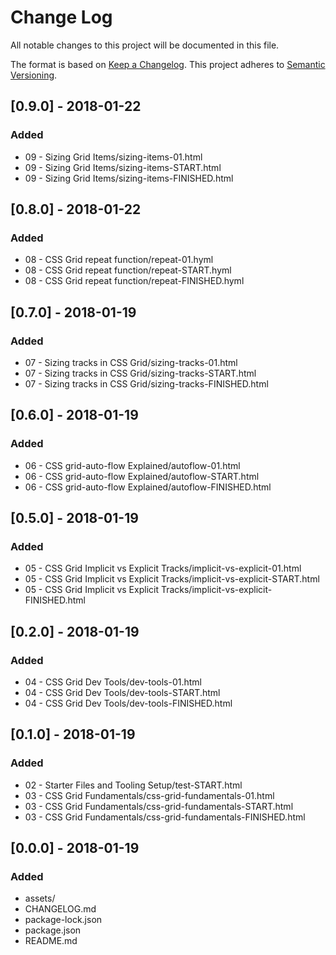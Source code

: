 # Change Log
All notable changes to this project will be documented in this file.

The format is based on [Keep a Changelog](http://keepachangelog.com/).
This project adheres to [Semantic Versioning](http://semver.org/).

## [0.9.0] - 2018-01-22
### Added
- 09 - Sizing Grid Items/sizing-items-01.html
- 09 - Sizing Grid Items/sizing-items-START.html
- 09 - Sizing Grid Items/sizing-items-FINISHED.html

## [0.8.0] - 2018-01-22
### Added
- 08 - CSS Grid repeat function/repeat-01.hyml
- 08 - CSS Grid repeat function/repeat-START.hyml
- 08 - CSS Grid repeat function/repeat-FINISHED.hyml

## [0.7.0] - 2018-01-19
### Added
- 07 - Sizing tracks in CSS Grid/sizing-tracks-01.html
- 07 - Sizing tracks in CSS Grid/sizing-tracks-START.html
- 07 - Sizing tracks in CSS Grid/sizing-tracks-FINISHED.html

## [0.6.0] - 2018-01-19
### Added
- 06 - CSS grid-auto-flow Explained/autoflow-01.html
- 06 - CSS grid-auto-flow Explained/autoflow-START.html
- 06 - CSS grid-auto-flow Explained/autoflow-FINISHED.html

## [0.5.0] - 2018-01-19
### Added
- 05 - CSS Grid Implicit vs Explicit Tracks/implicit-vs-explicit-01.html
- 05 - CSS Grid Implicit vs Explicit Tracks/implicit-vs-explicit-START.html
- 05 - CSS Grid Implicit vs Explicit Tracks/implicit-vs-explicit-FINISHED.html

## [0.2.0] - 2018-01-19
### Added
- 04 - CSS Grid Dev Tools/dev-tools-01.html
- 04 - CSS Grid Dev Tools/dev-tools-START.html
- 04 - CSS Grid Dev Tools/dev-tools-FINISHED.html

## [0.1.0] - 2018-01-19
### Added
- 02 - Starter Files and Tooling Setup/test-START.html
- 03 - CSS Grid Fundamentals/css-grid-fundamentals-01.html
- 03 - CSS Grid Fundamentals/css-grid-fundamentals-START.html
- 03 - CSS Grid Fundamentals/css-grid-fundamentals-FINISHED.html

## [0.0.0] - 2018-01-19
### Added
- assets/
- CHANGELOG.md
- package-lock.json
- package.json
- README.md
